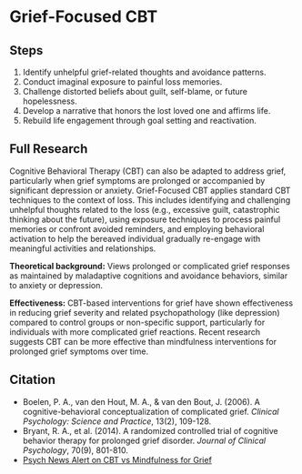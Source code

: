 # Grief-Focused CBT

## Steps

1.  Identify unhelpful grief-related thoughts and avoidance patterns.
2.  Conduct imaginal exposure to painful loss memories.
3.  Challenge distorted beliefs about guilt, self-blame, or future hopelessness.
4.  Develop a narrative that honors the lost loved one and affirms life.
5.  Rebuild life engagement through goal setting and reactivation.

## Full Research

Cognitive Behavioral Therapy (CBT) can also be adapted to address grief, particularly when grief symptoms are prolonged or accompanied by significant depression or anxiety. Grief-Focused CBT applies standard CBT techniques to the context of loss. This includes identifying and challenging unhelpful thoughts related to the loss (e.g., excessive guilt, catastrophic thinking about the future), using exposure techniques to process painful memories or confront avoided reminders, and employing behavioral activation to help the bereaved individual gradually re-engage with meaningful activities and relationships.

**Theoretical background:** Views prolonged or complicated grief responses as maintained by maladaptive cognitions and avoidance behaviors, similar to anxiety or depression.

**Effectiveness:** CBT-based interventions for grief have shown effectiveness in reducing grief severity and related psychopathology (like depression) compared to control groups or non-specific support, particularly for individuals with more complicated grief reactions. Recent research suggests CBT can be more effective than mindfulness interventions for prolonged grief symptoms over time.

## Citation

- Boelen, P. A., van den Hout, M. A., & van den Bout, J. (2006). A cognitive-behavioral conceptualization of complicated grief. *Clinical Psychology: Science and Practice*, 13(2), 109-128.
- Bryant, R. A., et al. (2014). A randomized controlled trial of cognitive behavior therapy for prolonged grief disorder. *Journal of Clinical Psychology*, 70(9), 801-810.
- [Psych News Alert on CBT vs Mindfulness for Grief](https://alert.psychnews.org/2024/04/cbt-more-effective-than-mindfulness-for.html) 